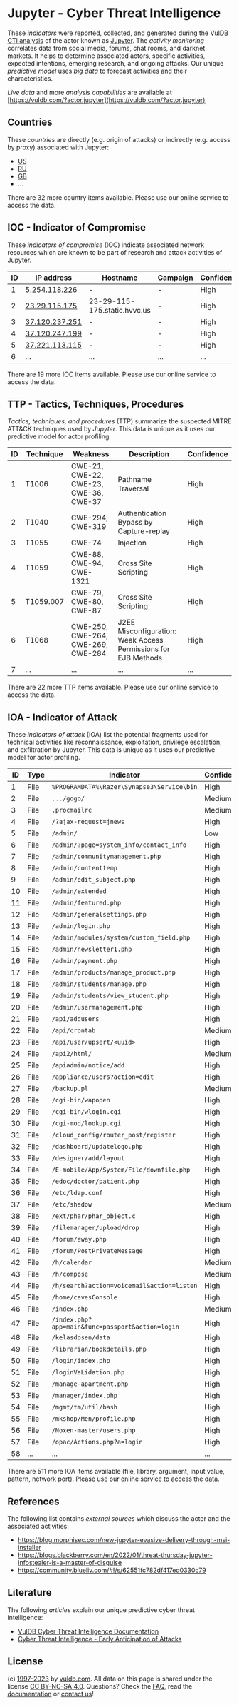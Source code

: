 # Jupyter - Cyber Threat Intelligence

These _indicators_ were reported, collected, and generated during the [VulDB CTI analysis](https://vuldb.com/?kb.cti) of the actor known as [Jupyter](https://vuldb.com/?actor.jupyter). The _activity monitoring_ correlates data from social media, forums, chat rooms, and darknet markets. It helps to determine associated actors, specific activities, expected intentions, emerging research, and ongoing attacks. Our unique _predictive model_ uses _big data_ to forecast activities and their characteristics.

_Live data_ and more _analysis capabilities_ are available at [https://vuldb.com/?actor.jupyter](https://vuldb.com/?actor.jupyter)

## Countries

These _countries_ are directly (e.g. origin of attacks) or indirectly (e.g. access by proxy) associated with Jupyter:

* [US](https://vuldb.com/?country.us)
* [RU](https://vuldb.com/?country.ru)
* [GB](https://vuldb.com/?country.gb)
* ...

There are 32 more country items available. Please use our online service to access the data.

## IOC - Indicator of Compromise

These _indicators of compromise_ (IOC) indicate associated network resources which are known to be part of research and attack activities of Jupyter.

ID | IP address | Hostname | Campaign | Confidence
-- | ---------- | -------- | -------- | ----------
1 | [5.254.118.226](https://vuldb.com/?ip.5.254.118.226) | - | - | High
2 | [23.29.115.175](https://vuldb.com/?ip.23.29.115.175) | 23-29-115-175.static.hvvc.us | - | High
3 | [37.120.237.251](https://vuldb.com/?ip.37.120.237.251) | - | - | High
4 | [37.120.247.199](https://vuldb.com/?ip.37.120.247.199) | - | - | High
5 | [37.221.113.115](https://vuldb.com/?ip.37.221.113.115) | - | - | High
6 | ... | ... | ... | ...

There are 19 more IOC items available. Please use our online service to access the data.

## TTP - Tactics, Techniques, Procedures

_Tactics, techniques, and procedures_ (TTP) summarize the suspected MITRE ATT&CK techniques used by _Jupyter_. This data is unique as it uses our predictive model for actor profiling.

ID | Technique | Weakness | Description | Confidence
-- | --------- | -------- | ----------- | ----------
1 | T1006 | CWE-21, CWE-22, CWE-23, CWE-36, CWE-37 | Pathname Traversal | High
2 | T1040 | CWE-294, CWE-319 | Authentication Bypass by Capture-replay | High
3 | T1055 | CWE-74 | Injection | High
4 | T1059 | CWE-88, CWE-94, CWE-1321 | Cross Site Scripting | High
5 | T1059.007 | CWE-79, CWE-80, CWE-87 | Cross Site Scripting | High
6 | T1068 | CWE-250, CWE-264, CWE-269, CWE-284 | J2EE Misconfiguration: Weak Access Permissions for EJB Methods | High
7 | ... | ... | ... | ...

There are 22 more TTP items available. Please use our online service to access the data.

## IOA - Indicator of Attack

These _indicators of attack_ (IOA) list the potential fragments used for technical activities like reconnaissance, exploitation, privilege escalation, and exfiltration by Jupyter. This data is unique as it uses our predictive model for actor profiling.

ID | Type | Indicator | Confidence
-- | ---- | --------- | ----------
1 | File | `%PROGRAMDATA%\Razer\Synapse3\Service\bin` | High
2 | File | `.../gogo/` | Medium
3 | File | `.procmailrc` | Medium
4 | File | `/?ajax-request=jnews` | High
5 | File | `/admin/` | Low
6 | File | `/admin/?page=system_info/contact_info` | High
7 | File | `/admin/communitymanagement.php` | High
8 | File | `/admin/contenttemp` | High
9 | File | `/admin/edit_subject.php` | High
10 | File | `/admin/extended` | High
11 | File | `/admin/featured.php` | High
12 | File | `/admin/generalsettings.php` | High
13 | File | `/admin/login.php` | High
14 | File | `/admin/modules/system/custom_field.php` | High
15 | File | `/admin/newsletter1.php` | High
16 | File | `/admin/payment.php` | High
17 | File | `/admin/products/manage_product.php` | High
18 | File | `/admin/students/manage.php` | High
19 | File | `/admin/students/view_student.php` | High
20 | File | `/admin/usermanagement.php` | High
21 | File | `/api/addusers` | High
22 | File | `/api/crontab` | Medium
23 | File | `/api/user/upsert/<uuid>` | High
24 | File | `/api2/html/` | Medium
25 | File | `/apiadmin/notice/add` | High
26 | File | `/appliance/users?action=edit` | High
27 | File | `/backup.pl` | Medium
28 | File | `/cgi-bin/wapopen` | High
29 | File | `/cgi-bin/wlogin.cgi` | High
30 | File | `/cgi-mod/lookup.cgi` | High
31 | File | `/cloud_config/router_post/register` | High
32 | File | `/dashboard/updatelogo.php` | High
33 | File | `/designer/add/layout` | High
34 | File | `/E-mobile/App/System/File/downfile.php` | High
35 | File | `/edoc/doctor/patient.php` | High
36 | File | `/etc/ldap.conf` | High
37 | File | `/etc/shadow` | Medium
38 | File | `/ext/phar/phar_object.c` | High
39 | File | `/filemanager/upload/drop` | High
40 | File | `/forum/away.php` | High
41 | File | `/forum/PostPrivateMessage` | High
42 | File | `/h/calendar` | Medium
43 | File | `/h/compose` | Medium
44 | File | `/h/search?action=voicemail&action=listen` | High
45 | File | `/home/cavesConsole` | High
46 | File | `/index.php` | Medium
47 | File | `/index.php?app=main&func=passport&action=login` | High
48 | File | `/kelasdosen/data` | High
49 | File | `/librarian/bookdetails.php` | High
50 | File | `/login/index.php` | High
51 | File | `/loginVaLidation.php` | High
52 | File | `/manage-apartment.php` | High
53 | File | `/manager/index.php` | High
54 | File | `/mgmt/tm/util/bash` | High
55 | File | `/mkshop/Men/profile.php` | High
56 | File | `/Noxen-master/users.php` | High
57 | File | `/opac/Actions.php?a=login` | High
58 | ... | ... | ...

There are 511 more IOA items available (file, library, argument, input value, pattern, network port). Please use our online service to access the data.

## References

The following list contains _external sources_ which discuss the actor and the associated activities:

* https://blog.morphisec.com/new-jupyter-evasive-delivery-through-msi-installer
* https://blogs.blackberry.com/en/2022/01/threat-thursday-jupyter-infostealer-is-a-master-of-disguise
* https://community.blueliv.com/#!/s/62551fc782df417ed0330c79

## Literature

The following _articles_ explain our unique predictive cyber threat intelligence:

* [VulDB Cyber Threat Intelligence Documentation](https://vuldb.com/?kb.cti)
* [Cyber Threat Intelligence - Early Anticipation of Attacks](https://www.scip.ch/en/?labs.20201022)

## License

(c) [1997-2023](https://vuldb.com/?kb.changelog) by [vuldb.com](https://vuldb.com/?kb.about). All data on this page is shared under the license [CC BY-NC-SA 4.0](https://creativecommons.org/licenses/by-nc-sa/4.0/). Questions? Check the [FAQ](https://vuldb.com/?kb.faq), read the [documentation](https://vuldb.com/?kb) or [contact us](https://vuldb.com/?contact)!
